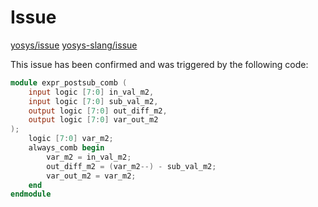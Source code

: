 # Issue

[yosys/issue](https://github.com/YosysHQ/yosys/issues/5151)
[yosys-slang/issue](https://github.com/povik/yosys-slang/issues/161)

This issue has been confirmed and was triggered by the following code:

```verilog
module expr_postsub_comb (
    input logic [7:0] in_val_m2,
    input logic [7:0] sub_val_m2,
    output logic [7:0] out_diff_m2,
    output logic [7:0] var_out_m2
);
    logic [7:0] var_m2;
    always_comb begin
        var_m2 = in_val_m2;
        out_diff_m2 = (var_m2--) - sub_val_m2;
        var_out_m2 = var_m2;
    end
endmodule
```
